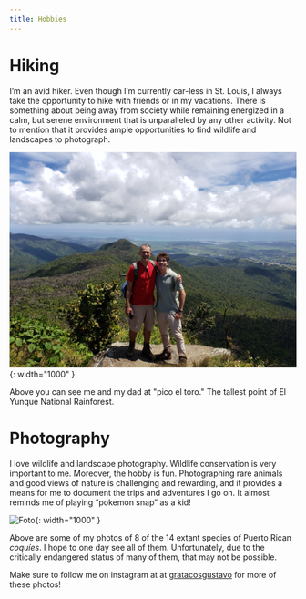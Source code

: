```yaml
---
title: Hobbies
---
```


# Hiking 

I’m an avid hiker. Even though I’m currently car-less in St. Louis, I always take the opportunity to hike with friends or in my vacations. There is something about being away from society while remaining energized in a calm, but serene environment that is unparalleled by any other activity. Not to mention that it provides ample opportunities to find wildlife and landscapes to photograph. 

![Foto](/assets/el-toro.jpg){: width="1000" }

Above you can see me and my dad at "pico el toro." The tallest point of El Yunque National Rainforest. 

# Photography

I love wildlife and landscape photography. Wildlife conservation is very important to me. Moreover, the hobby is fun. Photographing rare animals and good views of nature is challenging and rewarding, and it provides a means for me to document the trips and adventures I go on. It almost reminds me of playing “pokemon snap” as a kid!

![Foto](/assets/coquies-col.png){: width="1000" }

Above are some of my photos of 8 of the 14 extant species of Puerto Rican _coquíes_. I hope to one day see all of them. Unfortunately, due to the critically endangered status of many of them, that may not be possible. 

Make sure to follow me on instagram at at [gratacosgustavo](https://www.instagram.com/gratacosgustavo/) for more of these photos! 